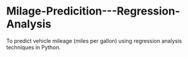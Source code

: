 # Milage-Predicition---Regression-Analysis
To predict vehicle mileage (miles per gallon) using regression analysis techniques in Python.
